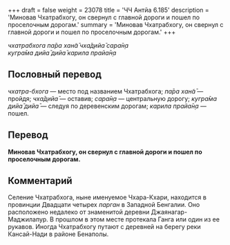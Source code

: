 +++
draft = false
weight = 23078
title = 'ЧЧ Антйа 6.185'
description = 'Миновав Чхатрабхогу, он свернул с главной дороги и пошел по проселочным дорогам.'
summary = 'Миновав Чхатрабхогу, он свернул с главной дороги и пошел по проселочным дорогам.'
+++

_чхатрабхога па̄ра хан̃а̄ чха̄д̣ийа̄ сара̄н̣а  
кугра̄ма дийа̄ дийа̄ карила прайа̄н̣а_

## Пословный перевод

_чхатра_\-_бхога_ — место под названием Чхатрабхога; _па̄ра_ _хан̃а̄_ — пройдя; _чха̄д̣ийа̄_ — оставив; _сара̄н̣а_ — центральную дорогу; _кугра̄ма_ _дийа̄_ _дийа̄_ — следуя по деревенским дорогам; _карила_ _прайа̄н̣а_ — пошел.

## Перевод

**Миновав Чхатрабхогу, он свернул с главной дороги и пошел по проселочным дорогам.**

## Комментарий

Селение Чхатрабхога, ныне именуемое Чхара-Кхари, находится в провинции Двадцати четырех _парган_ в Западной Бенгалии. Оно расположено недалеко от знаменитой деревни Джаянагар-Маджилапур. В прошлом в этом месте протекала Ганга или один из ее рукавов. Иногда Чхатрабхогу путают с деревней на берегу реки Кансай-Нади в районе Бенаполы.
